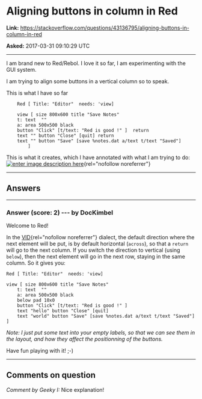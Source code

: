 # Aligning buttons in column in Red

**Link:**
<https://stackoverflow.com/questions/43136795/aligning-buttons-in-column-in-red>

**Asked:** 2017-03-31 09:10:29 UTC

------------------------------------------------------------------------

I am brand new to Red/Rebol. I love it so far, I am experimenting with
the GUI system.

I am trying to align some buttons in a vertical column so to speak.

This is what I have so far

        Red [ Title: "Editor"  needs: 'view]

        view [ size 800x600 title "Save Notes"
        t: text  ""
        a: area 500x500 black
        button "Click" [t/text: "Red is good !" ]  return
        text "" button "Close" [quit] return
        text "" button "Save" [save %notes.dat a/text t/text "Saved"]
            ]

This is what it creates, which I have annotated with what I am trying to
do: [![enter image description
here](https://i.sstatic.net/XMBv2.png)](https://i.sstatic.net/XMBv2.png){rel="nofollow noreferrer"}

------------------------------------------------------------------------

## Answers

------------------------------------------------------------------------

### Answer (score: 2) --- by DocKimbel

Welcome to Red!

In the
[VID](https://doc.red-lang.org/en/vid.html){rel="nofollow noreferrer"}
dialect, the default direction where the next element will be put, is by
default horizontal (`across`), so that a `return` will go to the next
column. If you switch the direction to vertical (using `below`), then
the next element will go in the next row, staying in the same column. So
it gives you:

    Red [ Title: "Editor"  needs: 'view]

    view [ size 800x600 title "Save Notes"
        t: text  ""
        a: area 500x500 black
        below pad 10x0
        button "Click" [t/text: "Red is good !" ] 
        text "hello" button "Close" [quit]
        text "world" button "Save" [save %notes.dat a/text t/text "Saved"]
    ]

*Note: I just put some text into your empty labels, so that we can see
them in the layout, and how they affect the positionning of the
buttons.*

Have fun playing with it! ;-)

------------------------------------------------------------------------

## Comments on question

*Comment by Geeky I:* Nice explanation!
